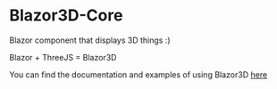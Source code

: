 # Blazor3D-Core
Blazor component that displays 3D things :) 

Blazor + ThreeJS = Blazor3D

You can find the documentation and examples of using Blazor3D [here](https://github.com/HomagGroup/Blazor3D)
